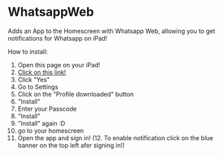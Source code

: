 # WhatsappWeb
Adds an App to the Homescreen with Whatsapp Web, allowing you to get notifications for Whatsapp on iPad!

How to install:

1. Open this page on your iPad!
2. [Click on this link!](https://github.com/WaldperlachFabi/WhatsappWeb/raw/main/WhatsappWeb2.0.mobileconfig)
3. Click "Yes"
4. Go to Settings
5. Click on the "Profile downloaded" button
6. "Install"
7. Enter your Passcode
8. "Install"
9. "Install" again :D
10. go to your homescreen
11. Open the app and sign in!
(12. To enable notification click on the blue banner on the top left afer signing in!)
